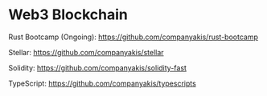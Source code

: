 # Web3 Blockchain

Rust Bootcamp (Ongoing):
https://github.com/companyakis/rust-bootcamp

Stellar:
https://github.com/companyakis/stellar

Solidity:
https://github.com/companyakis/solidity-fast

TypeScript:
https://github.com/companyakis/typescripts



